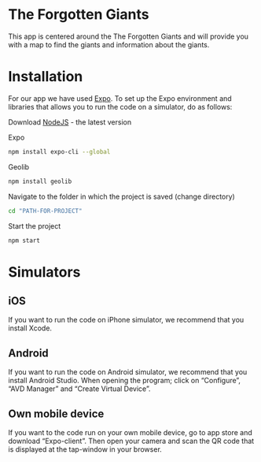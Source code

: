 # The Forgotten Giants
This app is centered around the The Forgotten Giants and will provide you with a map to find the giants and information about the giants.

# Installation
For our app we have used [Expo](https://expo.io/learn). To set up the Expo environment and libraries that allows you to run the code on a simulator, do as follows:

Download [NodeJS](https://nodejs.org/en/) - the latest version

Expo
```bash
npm install expo-cli --global
```

Geolib
```bash
npm install geolib
```

Navigate to the folder in which the project is saved (change directory) 
```bash
cd "PATH-FOR-PROJECT"
```

Start the project
```bash
npm start
```

# Simulators

## iOS
If you want to run the code on iPhone simulator, we recommend that you install Xcode.

## Android
If you want to run the code on Android simulator, we recommend that you install Android Studio. When opening the program; click on “Configure”, “AVD Manager” and “Create Virtual Device”.

## Own mobile device
If you want to the code run on your own mobile device, go to app store and download “Expo-client”. Then open your camera and scan the QR code that is displayed at the tap-window in your browser.